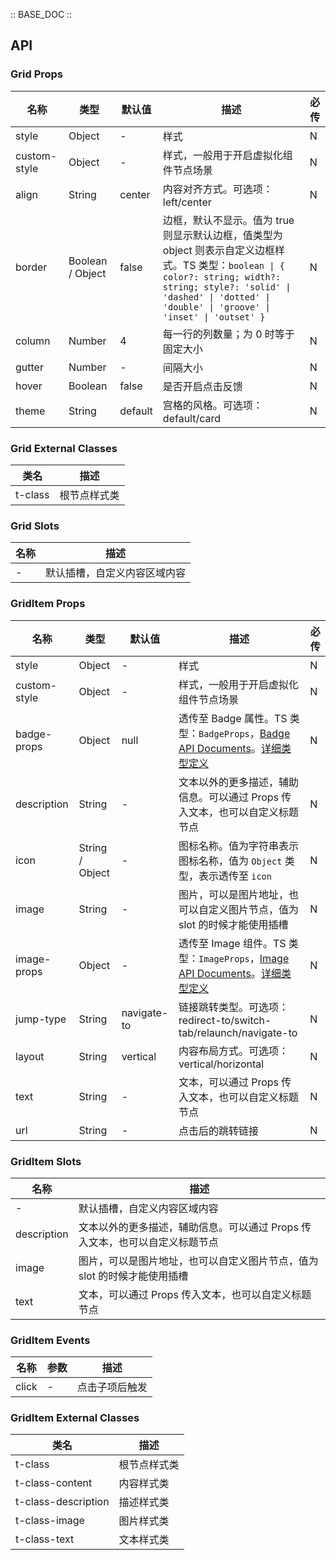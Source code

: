 :: BASE_DOC ::

## API


### Grid Props

名称 | 类型 | 默认值 | 描述 | 必传
-- | -- | -- | -- | --
style | Object | - | 样式 | N
custom-style | Object | - | 样式，一般用于开启虚拟化组件节点场景 | N
align | String | center | 内容对齐方式。可选项：left/center | N
border | Boolean / Object | false | 边框，默认不显示。值为 true 则显示默认边框，值类型为 object 则表示自定义边框样式。TS 类型：`boolean \| { color?: string; width?: string; style?: 'solid' \| 'dashed' \| 'dotted' \| 'double' \| 'groove' \| 'inset' \| 'outset' }` | N
column | Number | 4 | 每一行的列数量；为 0 时等于固定大小 | N
gutter | Number | - | 间隔大小 | N
hover | Boolean | false | 是否开启点击反馈 | N
theme | String | default | 宫格的风格。可选项：default/card | N

### Grid External Classes

类名 | 描述
-- | --
t-class | 根节点样式类

### Grid Slots

名称 | 描述
-- | --
\- | 默认插槽，自定义内容区域内容


### GridItem Props

名称 | 类型 | 默认值 | 描述 | 必传
-- | -- | -- | -- | --
style | Object | - | 样式 | N
custom-style | Object | - | 样式，一般用于开启虚拟化组件节点场景 | N
badge-props | Object | null | 透传至 Badge 属性。TS 类型：`BadgeProps`，[Badge API Documents](./badge?tab=api)。[详细类型定义](https://github.com/Tencent/tdesign-miniprogram/blob/develop/packages/components/grid-item/type.ts) | N
description | String | - | 文本以外的更多描述，辅助信息。可以通过 Props 传入文本，也可以自定义标题节点 | N
icon | String / Object | - | 图标名称。值为字符串表示图标名称，值为 `Object` 类型，表示透传至 `icon` | N
image | String | - | 图片，可以是图片地址，也可以自定义图片节点，值为 slot 的时候才能使用插槽 | N
image-props | Object | - | 透传至 Image 组件。TS 类型：`ImageProps`，[Image API Documents](./image?tab=api)。[详细类型定义](https://github.com/Tencent/tdesign-miniprogram/blob/develop/packages/components/grid-item/type.ts) | N
jump-type | String | navigate-to | 链接跳转类型。可选项：redirect-to/switch-tab/relaunch/navigate-to | N
layout | String | vertical | 内容布局方式。可选项：vertical/horizontal | N
text | String | - | 文本，可以通过 Props 传入文本，也可以自定义标题节点 | N
url | String | - | 点击后的跳转链接 | N

### GridItem Slots

名称 | 描述
-- | --
\- | 默认插槽，自定义内容区域内容
description | 文本以外的更多描述，辅助信息。可以通过 Props 传入文本，也可以自定义标题节点
image | 图片，可以是图片地址，也可以自定义图片节点，值为 slot 的时候才能使用插槽
text | 文本，可以通过 Props 传入文本，也可以自定义标题节点

### GridItem Events

名称 | 参数 | 描述
-- | -- | --
click | \- | 点击子项后触发

### GridItem External Classes

类名 | 描述
-- | --
t-class | 根节点样式类
t-class-content | 内容样式类
t-class-description | 描述样式类
t-class-image | 图片样式类
t-class-text | 文本样式类
